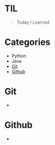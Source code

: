 # TIL
> Today I Learned

# Categories
* Python
* Java
* [Git](https://github.com/kdragonkorea/TIL#Git)
* [Github](https://github.com/kdragonkorea/TIL#Github)

# Git
* 
# Github
* 

